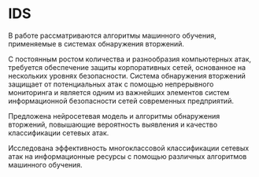 # IDS

В работе рассматриваются алгоритмы машинного обучения, применяемые в системах обнаружения вторжений. 

С постоянным ростом количества и разнообразия компьютерных атак, требуется обеспечение защиты корпоративных сетей, основанное на нескольких уровнях безопасности.  Система обнаружения вторжений защищает от потенциальных атак с помощью непрерывного мониторинга и является одним из важнейших элементов систем информационной безопасности сетей современных предприятий. 

Предложена нейросетевая модель и алгоритмы обнаружения вторжений, повышающие вероятность выявления и качество классификации сетевых атак. 

Исследована эффективность многоклассовой классификации сетевых атак на информационные ресурсы с помощью различных алгоритмов машинного обучения.
